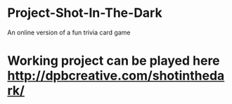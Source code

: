 # Project-Shot-In-The-Dark
 An online version of a fun trivia card game

# Working project can be played here http://dpbcreative.com/shotinthedark/
